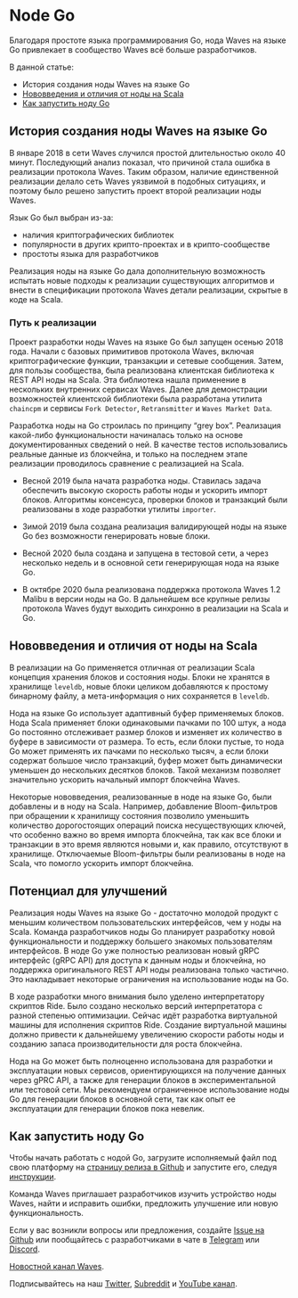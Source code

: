 # Node Go

Благодаря простоте языка программирования Go, нода Waves на языке Go привлекает в сообщество Waves всё больше разработчиков.

В данной статье:

* История создания ноды Waves на языке Go
* [Нововведения и отличия от ноды на Scala](#нововведения-и-отличия-от-ноды-на-scala)
* [Как запустить ноду Go](#как-запустить-ноду-go)

## История создания ноды Waves на языке Go

В январе 2018 в сети Waves случился простой длительностью около 40 минут. Последующий анализ показал, что причиной стала ошибка в реализации протокола Waves. Таким образом, наличие единственной реализации делало сеть Waves уязвимой в подобных ситуациях, и поэтому было решено запустить проект второй реализации ноды Waves.

Язык Go был выбран из-за:

* наличия криптографических библиотек
* популярности в других крипто-проектах и в крипто-сообществе
* простоты языка для разработчиков

Реализация ноды на языке Go дала дополнительную возможность испытать новые подходы к реализации существующих алгоритмов и внести в спецификации протокола Waves детали реализации, скрытые в коде на Scala.

### Путь к реализации

Проект разработки ноды Waves на языке Go был запущен осенью 2018 года. Начали с базовых примитивов протокола Waves, включая криптографические функции, транзакции и сетевые сообщения. Затем, для пользы сообщества, была реализована клиентская библиотека к REST API ноды на Scala. Эта библиотека нашла применение в нескольких внутренних сервисах Waves. Далее для демонстрации возможностей клиентской библиотеки была разработана утилита `chaincpm` и сервисы `Fork Detector`, `Retransmitter` и `Waves Market Data`.

Разработка ноды на Go строилась по принципу “grey box”. Реализация какой-либо функциональности начиналась только на основе документированных сведений о ней. В качестве тестов использовались реальные данные из блокчейна, и только на последнем этапе реализации проводилось сравнение с реализацией на Scala.

* Весной 2019 была начата разработка ноды. Ставилась задача обеспечить высокую скорость работы ноды и ускорить импорт блоков. Алгоритмы консенсуса, проверки блоков и транзакций были реализованы в ходе разработки утилиты `importer`.

* Зимой 2019 была создана реализация валидирующей ноды на языке Go без возможности генерировать новые блоки.

* Весной 2020 была создана и запущена в тестовой сети, а через несколько недель и в основной сети генерирующая нода на языке Go.

* В октябре 2020 была реализована поддержка протокола Waves 1.2 Malibu в версии ноды на Go. В дальнейшем все крупные релизы протокола Waves будут выходить синхронно в реализации на Scala и Go.

## Нововведения и отличия от ноды на Scala

В реализации на Go применяется отличная от реализации Scala концепция хранения блоков и состояния ноды. Блоки не хранятся в хранилище `leveldb`, новые блоки целиком добавляются к простому бинарному файлу, а мета-информация о них сохраняется в `leveldb`.

Нода на языке Go использует адаптивный буфер применяемых блоков. Нода Scala применяет блоки одинаковыми пачками по 100 штук, а нода Go постоянно отслеживает размер блоков и изменяет их количество в буфере в зависимости от размера. То есть, если блоки пустые, то нода Go может применять их пачками по несколько тысяч, а если блоки содержат большое число транзакций, буфер может быть динамически уменьшен до нескольких десятков блоков. Такой механизм позволяет значительно ускорить начальный импорт блокчейна Waves.

Некоторые нововведения, реализованные в ноде на языке Go, были добавлены и в ноду на Scala. Например, добавление Bloom-фильтров при обращении к хранилищу состояния позволило уменьшить количество дорогостоящих операций поиска несуществующих ключей, что особенно важно во время импорта блокчейна, так как все блоки и транзакции в это время являются новыми и, как правило, отсутствуют в хранилище. Отключаемые Bloom-фильтры были реализованы в ноде на Scala, что помогло ускорить импорт блокчейна.

## Потенциал для улучшений

Реализация ноды Waves на языке Go - достаточно молодой продукт с меньшим количеством пользовательских интерфейсов, чем у ноды на Scala. Команда разработчиков ноды Go планирует разработку новой функциональности и поддержку большего знакомых пользователям интерфейсов. В ноде Go уже полностью реализован новый gRPC интерфейс (gRPC API) для доступа к данным ноды и блокчейна, но поддержка оригинального REST API ноды реализована только частично. Это накладывает некоторые ограничения на использование ноды на Go.

В ходе разработки много внимания было уделено интерпретатору скриптов Ride. Было создано несколько версий интерпретатора с разной степенью оптимизации. Сейчас идёт разработка виртуальной машины для исполнения скриптов Ride. Создание виртуальной машины должно привести к дальнейшему увеличению скорости работы ноды и созданию запаса производительности для роста блокчейна.

Нода на Go может быть полноценно использована для разработки и эксплуатации новых сервисов, ориентирующихся на получение данных через gPRC API, а также для генерации блоков в экспериментальной или тестовой сети. Мы рекомендуем ограниченное использование ноды Go для генерации блоков в основной сети, так как опыт ее эксплуатации для генерации блоков пока невелик.

## Как запустить ноду Go

Чтобы начать работать с нодой Go, загрузите исполняемый файл под свою платформу на [страницу релиза в Github](https://github.com/wavesplatform/gowaves/releases/tag/v0.8.2) и запустите его, следуя [инструкции](https://github.com/wavesplatform/gowaves/blob/master/README.md).

Команда Waves приглашает разработчиков изучить устройство ноды Waves, найти и исправить ошибки, предложить улучшение или новую функциональность.

Если у вас возникли вопросы или предложения, создайте [Issue на Github](https://github.com/wavesplatform/gowaves/issues) или пообщайтесь с разработчиками в чате в [Telegram](https://t.me/tradisys_russia) или [Discord](https://discord.com/invite/cnFmDyA).

[Новостной канал Waves](https://t.me/WavesNewsRU).

Подписывайтесь на наш [Twitter](https://twitter.com/wavesprotocol), [Subreddit](https://www.reddit.com/r/Wavesplatform/) и [YouTube канал](https://www.youtube.com/c/WavesTech).
